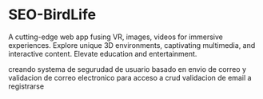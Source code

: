 # SEO-BirdLife
A cutting-edge web app fusing VR, images, videos for immersive experiences. Explore unique 3D environments, captivating multimedia, and interactive content. Elevate education and entertainment.


creando systema de segurudad de usuario  basado en envio de correo  y validacion de correo electronico para acceso a crud 
validacion de email a registrarse 